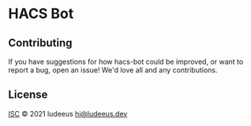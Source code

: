 # HACS Bot

## Contributing

If you have suggestions for how hacs-bot could be improved, or want to report a bug, open an issue! We'd love all and any contributions.

## License

[ISC](LICENSE) © 2021 ludeeus <hi@ludeeus.dev>
